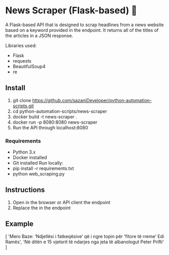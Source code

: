# News Scraper (Flask-based) 📰
A Flask-based API that is designed to scrap headlines from a news website based on a keyword provided in the endpoint. It returns all of the titles of the articles in a JSON response.

Libraries used:
- Flask
- requests
- BeautifulSoup4
- re

## Install
1. git clone https://github.com/sazaniDeveloper/python-automation-scripts.git
2. cd python-automation-scripts/news-scraper
3. docker build -t news-scraper .
4. docker run -p 8080:8080 news-scraper
5. Run the API through localhost:8080

### Requirements
- Python 3.x
- Docker installed
- Git installed
Run locally:
- pip install -r requirements.txt
- python web_scraping.py
   
## Instructions
1. Open in the browser or API client the endpoint
2. Replace the <keyword> in the endpoint

## Example
[ 'Mero Baze: ‘Ndjellësi i fatkeqësive’ që i ngre topin për ‘fitore të rreme’ Edi Ramës',
  'Në ditën e 15 vjetorit të ndarjes nga jeta të albanologut Peter Prifti'
]
